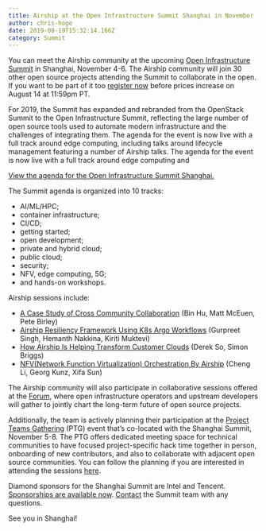 ```yaml
---
title: Airship at the Open Infrastructure Summit Shanghai in November
author: chris-hoge
date: 2019-08-19T15:32:14.166Z
category: Summit
---
```

You can meet the Airship community at the upcoming [Open Infrastructure
Summit](https://www.openstack.org/summit/shanghai-2019/) in Shanghai, November
4-6. The Airship community will join 30 other open source projects attending the
Summit to collaborate in the open. If you want to be part of it too [register
now](http://openstack.org/summit/shanghai-2019) before prices increase on August
14 at 11:59pm PT. <!-- more -->

For 2019, the Summit has expanded and rebranded from the OpenStack Summit to
the Open Infrastructure Summit, reflecting the large number of open source
tools used to automate modern infrastructure and the challenges of integrating
them.  The agenda for the event is now live with a full track around edge
computing, including talks around lifecycle management featuring a number of
Airship talks.  The agenda for the event is now live with a full track around
edge computing and

[View the agenda for the Open Infrastructure Summit Shanghai.](https://www.openstack.org/summit/shanghai-2019/summit-schedule)

The Summit agenda is organized into 10 tracks: 
* AI/ML/HPC;
* container infrastructure;
* CI/CD;
* getting started;
* open development;
* private and hybrid cloud;
* public cloud;
* security;
* NFV, edge computing, 5G;
* and hands-on workshops.

Airship sessions include:
* [A Case Study of Cross Community Collaboration](https://www.openstack.org/summit/shanghai-2019/summit-schedule/events/23894/a-case-study-of-cross-community-collaboration) (Bin Hu, Matt McEuen, Pete
Birley)
* [Airship Resiliency Framework Using K8s Argo Workflows](https://www.openstack.org/summit/shanghai-2019/summit-schedule/events/24214/airship-resiliency-framework-using-k8s-argo-workflows) (Gurpreet
Singh, Hemanth Nakkina, Kiriti Muktevi)
* [How Airship Is Helping Transform Customer Clouds](https://www.openstack.org/summit/shanghai-2019/summit-schedule/events/24077/how-airship-is-helping-transform-customer-clouds) (Derek So, Simon Briggs)
* [NFV(Network Function Virtualization) Orchestration By Airship](https://www.openstack.org/summit/shanghai-2019/summit-schedule/events/23902/nfvnetwork-function-virtualization-orchestration-by-airship) (Cheng Li, Georg Kunz, Xifa Sun)

The Airship community will also participate in collaborative sessions offered at
the [Forum](https://wiki.openstack.org/wiki/Forum), where open infrastructure
operators and upstream developers will gather to jointly chart the long-term
future of open source projects.

Additionally, the team is actively planning their participation at the [Project
Teams Gathering](https://www.openstack.org/ptg) (PTG) event that’s co-located
with the Shanghai Summit, November 5-8. The PTG offers dedicated meeting space
for technical communities to have focused project-specific hack time together in
person, onboarding of new contributors, and also to collaborate with
adjacent open source communities. You can follow the planning if you are
interested in attending the sessions [here](https://www.openstack.org/ptg).

Diamond sponsors for the Shanghai Summit are Intel and Tencent. [Sponsorships
are available now](https://www.openstack.org/summit/shanghai-2019/sponsors/).
[Contact](mailto:summit@openstack.org) the Summit team with any questions.

See you in Shanghai!
